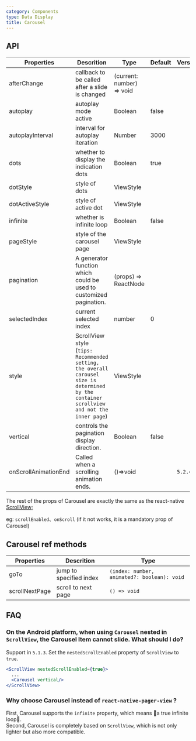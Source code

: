 ```yaml
---
category: Components
type: Data Display
title: Carousel
---
```


## API

Properties | Descrition | Type | Default | Version
-----------|------------|------|---------|----------
| afterChange  | callback to be called after a slide is changed | (current: number) => void | | |
| autoplay | autoplay mode active | Boolean   | false | |
| autoplayInterval | interval for autoplay iteration | Number | 3000 | |
| dots | whether to display the indication dots | Boolean | true | |
| dotStyle  | style of dots | ViewStyle | | |
| dotActiveStyle  | style of active dot | ViewStyle  | | |
| infinite | whether is infinite loop | Boolean   | false | |
| pageStyle | style of the carousel page | ViewStyle |  | |
| pagination | A generator function which could be used to customized pagination. | (props) => ReactNode  | | |
| selectedIndex |  current selected index  |  number  |  0  | |
| style | ScrollView style<br/>(`tips: Recommended setting, the overall carousel size is determined by the container scrollview and not the inner page`) | ViewStyle | | |
| vertical | controls the pagination display direction. | Boolean   | false | |
| onScrollAnimationEnd | Called when a scrolling animation ends. | ()=>void   | | `5.2.4` |

The rest of the props of Carousel are exactly the same as the react-native [ScrollView](https://reactnative.dev/docs/scrollview.html);

eg: `scrollEnabled`、`onScroll` (if it not works, it is a mandatory prop of Carousel)

## Carousel ref methods

Properties | Descrition | Type 
----|-----|------
| goTo | jump to specified index | `(index: number, animated?: boolean): void` |
| scrollNextPage | scroll to next page | `() => void` |

## FAQ

### On the Android platform, when using `Carousel` nested in `ScrollView`, the Carousel Item cannot slide. What should I do?

Support in `5.1.3`. Set the `nestedScrollEnabled` property of `ScrollView` to `true`.

```jsx
<ScrollView nestedScrollEnabled={true}>
  ...
  <Carousel vertical/>
</ScrollView>
```

### Why choose Carousel instead of `react-native-pager-view` ?

First, Carousel supports the `infinite` property, which means 🌟a true infinite loop🌟. <br/>
Second, Carousel is completely based on `ScrollView`, which is not only lighter but also more compatible.